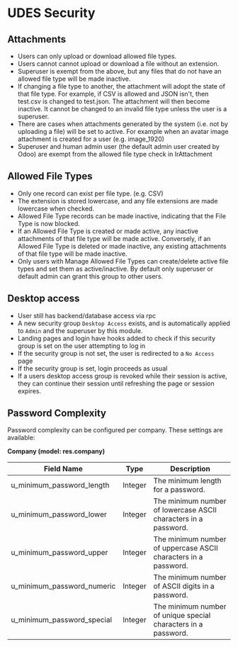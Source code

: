 # UDES Security

## Attachments

* Users can only upload or download allowed file types.
* Users cannot cannot upload or download a file without an extension.
* Superuser is exempt from the above, but any files that do not have an allowed file type will be made inactive.
* If changing a file type to another, the attachment will adopt the state of that file type.
For example, if CSV is allowed and JSON isn't, then test.csv is changed to test.json.
The attachment will then become inactive. It cannot be changed to an invalid file type unless the
user is a superuser.
* There are cases when attachments generated by the system (i.e. not by uploading a file) will be set to active.
For example when an avatar image attachment is created for a user (e.g. image_1920)
* Superuser and human admin user (the default admin user created by Odoo) are exempt from the allowed file type check in IrAttachment

## Allowed File Types

* Only one record can exist per file type. (e.g. CSV)
* The extension is stored lowercase, and any file extensions are made lowercase when checked.
* Allowed File Type records can be made inactive, indicating that the File Type is now blocked.
* If an Allowed File Type is created or made active, any inactive attachments of that file type will be made active.
Conversely, if an Allowed File Type is deleted or made inactive, any existing attachments of that file type will be made inactive.
* Only users with Manage Allowed File Types can create/delete active file types and set them as active/inactive. By default only superuser or default admin can grant this group to other users.


## Desktop access

* User still has backend/database access via rpc
* A new security group `Desktop Access` exists, and is automatically applied to `Admin` and the superuser by this module.
* Landing pages and login have hooks added to check if this security group is set on the user attempting to log in
* If the security group is not set, the user is redirected to a `No Access` page
* If the security group is set, login proceeds as usual
* If a users desktop access group is revoked while their session is active, they can continue their session until refreshing the page or session expires.


## Password Complexity

Password complexity can be configured per company. These settings are
available:

**Company (model: res.company)**

| Field Name | Type | Description |
|------------|------|-------------|
| u_minimum_password_length | Integer | The minimum length for a password. |
| u_minimum_password_lower | Integer | The minimum number of lowercase ASCII characters in a password. |
| u_minimum_password_upper | Integer | The minimum number of uppercase ASCII characters in a password. |
| u_minimum_password_numeric | Integer | The minimum number of ASCII digits in a password. |
| u_minimum_password_special | Integer | The minimum number of unique special characters in a password. |

